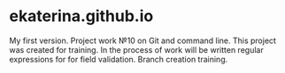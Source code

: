 # ekaterina.github.io
My first version. 
Project work №10 on Git and command line. 
This project was created for training. 
In the process of work will be written regular expressions for for field validation. 
Branch creation training.
